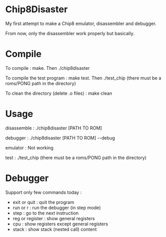 # Chip8Disaster

My first attempt to make a Chip8 emulator, disassembler and debugger.

From now, only the disassembler work properly but basically.

# Compile

To compile : make. Then ./chip8disaster

To compile the test program : make test. Then ./test\_chip
(there must be a roms/PONG path in the directory)

To clean the directory (delete .o files) : make clean

# Usage

disassemble : ./chip8disaster [PATH TO ROM]

debugger : ./chip8disaster [PATH TO ROM] --debug

emulator : Not working

test : ./test\_chip
(there must be a roms/PONG path in the directory)

# Debugger

Support only few commands today :

- exit or quit : quit the program
- run or r : run the debugger (in step mode)
- step : go to the next instruction
- reg or register : show general registers
- cpu : show registers except general registers
- stack : show stack (nested call) content

